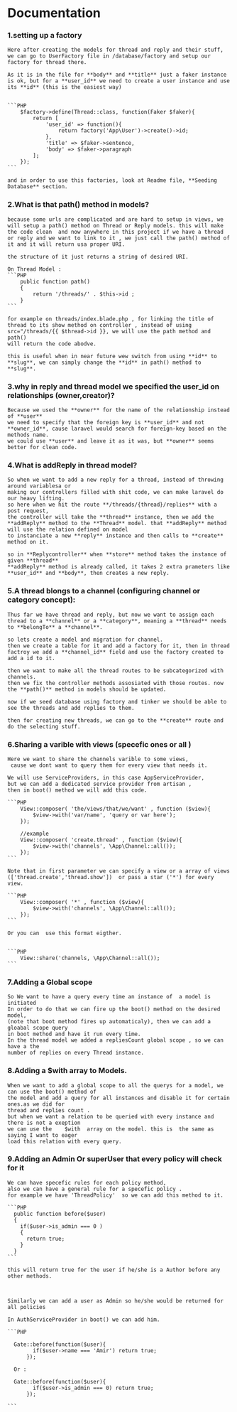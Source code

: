 # Documentation

### 1.setting up a factory
    Here after creating the models for thread and reply and their stuff, we can go to UserFactory file in /database/factory and setup our factory for thread there.
    
    As it is in the file for **body** and **title** just a faker instance is ok, but for a **user_id** we need to create a user instance and use its **id** (this is the easiest way)


    ```PHP
        $factory->define(Thread::class, function(Faker $faker){
            return [
                'user_id' => function(){
                    return factory('App\User')->create()->id;
                },
                'title' => $faker->sentence,
                'body' => $faker->paragraph
            ];
        });
    ```

    and in order to use this factories, look at Readme file, **Seeding Database** section.


### 2.What is that path() method in models?
    because some urls are complicated and are hard to setup in views, we will setup a path() method on Thread or Reply models. this will make the code clean  and now anywhere in this project if we have a thread or reply and we want to link to it , we just call the path() method of it and it will return usa proper URI.

    the structure of it just returns a string of desired URI.

    On Thread Model :
    ```PHP 
        public function path()
        {
            return '/threads/' . $this->id ;
        }
    ```

    for example on threads/index.blade.php , for linking the title of thread to its show method on controller , instead of using 
    src="/threads/{{ $thread->id }}, we will use the path method and path()
    will return the code abodve.

    this is useful when in near future wew switch from using **id** to **slug**, we can simply change the **id** in path() method to **slug**.
    

### 3.why in reply and thread model we specified the user_id on relationships (owner,creator)?
    Because we used the **owner** for the name of the relationship instead of **user**
    we need to specify that the foreign key is **user_id** and not **owner_id**, cause laravel would search for foreign-key based on the methods name.
    we could use **user** and leave it as it was, but **owner** seems better for clean code. 


### 4.What is addReply in thread model?
    So when we want to add a new reply for a thread, instead of throwing around variablesa or 
    making our controllers filled with shit code, we can make laravel do our heavy lifting.
    so here when we hit the route **/threads/{thread}/replies** with a post request,
    the controller will take the **thread** instance, then we add the **addReply** method to the **Thread** model. that **addReply** method will use the relation defined on model
    to instanciate a new **reply** instance and then calls to **create** method on it.

    so in **Replycontroller** when **store** method takes the instance of given **thread**
    **addReply** method is already called, it takes 2 extra prameters like **user_id** and **body**, then creates a new reply.


### 5.A thread blongs to a channel (configuring channel or category concept):
    Thus far we have thread and reply, but now we want to assign each thread to a **channel** or a **category**, meaning a **thread** needs to **belongTo** a **channel**.

    so lets create a model and migration for channel.
    then we create a table for it and add a factory for it, then in thread factroy we add a **channel_id** field and use the factory created to add a id to it.

    then we want to make all the thread routes to be subcategorized with channels.
    then we fix the controller methods assosiated with those routes. now the **path()** method in models should be updated.

    now if we seed database using factory and tinker we should be able to see the threads and add replies to them.

    then for creating new threads, we can go to the **create** route and do the selecting stuff.
    

### 6.Sharing a varible with views (specefic ones or all )
    Here we want to share the channels varible to some views,
     cause we dont want to query them for every view that needs it.

    We will use ServiceProviders, in this case AppServiceProvider,
    but we can add a dedicated service provider from artisan ,
    then in boot() method we will add this code.

    ```PHP
        View::composer( 'the/views/that/we/want' , function ($view){
            $view->with('var/name', 'query or var here');
        });

        //example
        View::composer( 'create.thread' , function ($view){
            $view->with('channels', \App\Channel::all());
        });
    ```
    
    Note that in first parameter we can specify a view or a array of views (['thread.create','thread.show'])  or pass a star ('*') for every view.

    ```PHP
        View::composer( '*' , function ($view){
            $view->with('channels', \App\Channel::all());
        });
    ```

    Or you can  use this format eigther.


    ```PHP
        View::share('channels, \App\Channel::all());
    ```



### 7.Adding a Global scope
    So We want to have a query every time an instance of  a model is initiated
    In order to do that we can fire up the boot() method on the desired model,
    (note that boot method fires up automaticaly), then we can add a gloabal scope query 
    in boot method and have it run every time.
    In the thread model we added a repliesCount global scope , so we can have a the 
    number of replies on every Thread instance. 



### 8.Adding a $with array to Models.
	When we want to add a global scope to all the querys for a model, we can use the boot() method of
	the model and add a query for all instances and disable it for certain ones.as we did for
	thread and replies count .
	but when we want a relation to be queried with every instance and there is not a exeption
	we can use the    $with  array on the model. this is  the same as saying I want to eager 
	load this relation with every query.



### 9.Adding an Admin Or superUser that every policy will check for it
	We can have specefic rules for each policy method,
	also we can have a general rule for a specefic policy .
	for example we have 'ThreadPolicy'  so we can add this method to it.

	```PHP
	  public function before($user)
	  {
		if($user->is_admin === 0 )
		{
		  return true;
		}
	  }
	```

	this will return true for the user if he/she is a Author before any other methods.



	Similarly we can add a user as Admin so he/she would be returned for all policies

	In AuthServiceProvider in boot() we can add him.

	```PHP
	  
	  Gate::before(function($user){
			if($user->name === 'Amir') return true;
		  });

	  Or :

	  Gate::before(function($user){
			if($user->is_admin === 0) return true;
		  });

	```
